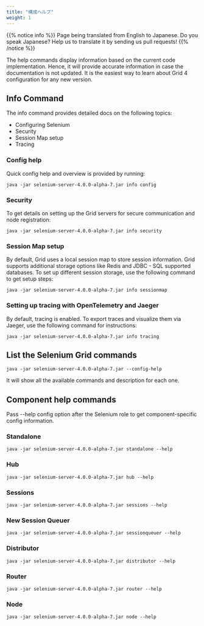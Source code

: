 ```yaml
---
title: "構成ヘルプ"
weight: 1
---
```


{{% notice info %}}
<i class="fas fa-language"></i> Page being translated from 
English to Japanese. Do you speak Japanese? Help us to translate
it by sending us pull requests!
{{% /notice %}}

The help commands display information based on the current code implementation.
Hence, it will provide accurate information in case the documentation is not updated. 
It is the easiest way to learn about Grid 4 configuration for any new version.

## Info Command

The info command provides detailed docs on the following topics:
* Configuring Selenium
* Security
* Session Map setup
* Tracing

### Config help 

Quick config help and overview is provided by running:

```shell
java -jar selenium-server-4.0.0-alpha-7.jar info config
```

### Security

To get details on setting up the Grid servers for secure communication and node registration:

```shell
java -jar selenium-server-4.0.0-alpha-7.jar info security
```

### Session Map setup

By default, Grid uses a local session map to store session information. 
Grid supports additional storage options like Redis and JDBC - SQL supported databases. 
To set up different session storage, use the following command to get setup steps:

```shell
java -jar selenium-server-4.0.0-alpha-7.jar info sessionmap
```

### Setting up tracing with OpenTelemetry and Jaeger

By default, tracing is enabled. To export traces and visualize them via Jaeger, use the following command for instructions:

```shell
java -jar selenium-server-4.0.0-alpha-7.jar info tracing
```

## List the Selenium Grid commands  
 

```shell
java -jar selenium-server-4.0.0-alpha-7.jar --config-help
```

It will show all the available commands and description for each one.

## Component help commands

Pass --help config option after the Selenium role to get component-specific config information.

### Standalone 

```shell
java -jar selenium-server-4.0.0-alpha-7.jar standalone --help
```
### Hub 

```shell
java -jar selenium-server-4.0.0-alpha-7.jar hub --help
```

### Sessions 

```shell
java -jar selenium-server-4.0.0-alpha-7.jar sessions --help
```

### New Session Queuer

```shell
java -jar selenium-server-4.0.0-alpha-7.jar sessionqueuer --help
```

### Distributor 

```shell
java -jar selenium-server-4.0.0-alpha-7.jar distributor --help
```

### Router 

```shell
java -jar selenium-server-4.0.0-alpha-7.jar router --help
```

### Node 

```shell
java -jar selenium-server-4.0.0-alpha-7.jar node --help
```
